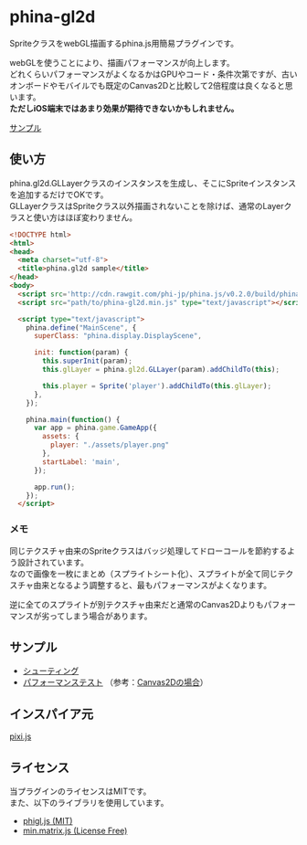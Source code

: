 # phina-gl2d
SpriteクラスをwebGL描画するphina.js用簡易プラグインです。

webGLを使うことにより、描画パフォーマンスが向上します。  
どれくらいパフォーマンスがよくなるかはGPUやコード・条件次第ですが、古いオンボードやモバイルでも既定のCanvas2Dと比較して2倍程度は良くなると思います。  
**ただしiOS端末ではあまり効果が期待できないかもしれません。**

[サンプル](https://github.com/pentamania/toma-shooting)

## 使い方
phina.gl2d.GLLayerクラスのインスタンスを生成し、そこにSpriteインスタンスを追加するだけでOKです。  
GLLayerクラスはSpriteクラス以外描画されないことを除けば、通常のLayerクラスと使い方はほぼ変わりません。  

```html
<!DOCTYPE html>
<html>
<head>
  <meta charset="utf-8">
  <title>phina.gl2d sample</title>
</head>
<body>
  <script src='http://cdn.rawgit.com/phi-jp/phina.js/v0.2.0/build/phina.js'></script>
  <script src="path/to/phina-gl2d.min.js" type="text/javascript"></script>

  <script type="text/javascript">
    phina.define("MainScene", {
      superClass: "phina.display.DisplayScene",

      init: function(param) {
        this.superInit(param);
        this.glLayer = phina.gl2d.GLLayer(param).addChildTo(this);

        this.player = Sprite('player').addChildTo(this.glLayer);
      },
    });

    phina.main(function() {
      var app = phina.game.GameApp({
        assets: {
          player: "./assets/player.png"
        },
        startLabel: 'main',
      });

      app.run();
    });
  </script>
```

### メモ
同じテクスチャ由来のSpriteクラスはバッジ処理してドローコールを節約するよう設計されています。  
なので画像を一枚にまとめ（スプライトシート化）、スプライトが全て同じテクスチャ由来となるよう調整すると、最もパフォーマンスがよくなります。

逆に全てのスプライトが別テクスチャ由来だと通常のCanvas2Dよりもパフォーマンスが劣ってしまう場合があります。  

## サンプル
- [シューティング](https://pentamania.github.io/toma-shooting/)
- [パフォーマンステスト](https://pentamania.github.io/phina-gl2d/examples/benchmark/)
（参考：[Canvas2Dの場合](https://pentamania.github.io/phina-gl2d/examples/benchmark/index.html?webgl=false)）

## インスパイア元
[pixi.js](http://www.pixijs.com/)

## ライセンス
当プラグインのライセンスはMITです。  
また、以下のライブラリを使用しています。

- [phigl.js (MIT)](https://github.com/daishihmr/phigl.js)
- [min.matrix.js (License Free)](https://github.com/doxas/minMatrix.js)
